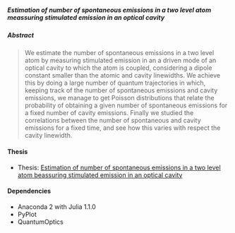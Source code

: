 ##### **Estimation of number of spontaneous emissions in a two level atom meassuring stimulated emission in an optical cavity**
##### **Abstract** 
> We estimate the number of spontaneous emissions in a two level atom by measuring stimulated emission in an a driven mode of an optical cavity to which the atom is coupled, considering a dipole constant smaller than the atomic and cavity linewidths. We achieve this by doing a large number of quantum trajectories in which, keeping track of the number of spontaneous emissions and cavity emissions, we manage to get Poisson distributions that relate the probability of obtaining a given number of spontaneous emissions for a fixed number of cavity emissions. Finally we studied the correlations between the number of spontaneous and cavity emissions for a fixed time, and see how this varies with respect the cavity linewidth.
#### Thesis 
- Thesis: [Estimation of number of spontaneous emissions in a two level atom beassuring stimulated emission in an optical cavity](https://github.com/gpreisser/Thesis_Project/blob/master/thesis.pdf)
#### Dependencies
- Anaconda 2 with Julia 1.1.0
- PyPlot
- QuantumOptics
